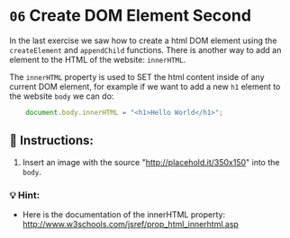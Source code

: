 # `06` Create DOM Element Second

In the last exercise we saw how to create a html DOM element using the `createElement` and `appendChild` functions. There is another way to add an element to the HTML of the website: `innerHTML`.

The `innerHTML` property is used to SET the html content inside of any current DOM element, for example if we want to add a new `h1` element to the website `body` we can do:

```js
    document.body.innerHTML = "<h1>Hello World</h1>";
```

## 📝 Instructions:

1. Insert an image with the source "http://placehold.it/350x150" into the `body`.

### 💡 Hint:

- Here is the documentation of the innerHTML property: http://www.w3schools.com/jsref/prop_html_innerhtml.asp